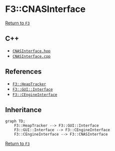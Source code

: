# F3::CNASInterface

[Return to `F3`](/docs/F3.md)

## C++

- [`CNASInterface.hpp`](/c++/include/CNASInterface.hpp)
- [`CNASInterface.cpp`](/c++/source/CNASInterface.cpp)

## References

- [`F3::HeapTracker`](/docs/F3/HeapTracker.md)
- [`F3::GUI::Interface`](/docs/F3/GUI/Interface.md)
- [`F3::CEngineInterface`](/docs/F3/CEngineInterface.md)

## Inheritance

```mermaid
graph TD;
    F3::HeapTracker --> F3::GUI::Interface
    F3::GUI::Interface --> F3::CEngineInterface
    F3::CEngineInterface --> F3::CNASInterface
```

[Return to `F3`](/docs/F3.md)